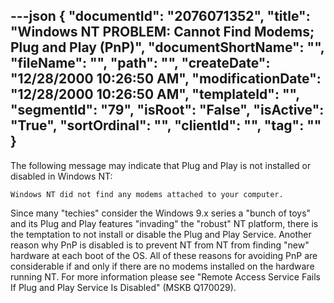 ---json
{
  "documentId": "2076071352",
  "title": "Windows NT PROBLEM: Cannot Find Modems; Plug and Play (PnP)",
  "documentShortName": "",
  "fileName": "",
  "path": "",
  "createDate": "12/28/2000 10:26:50 AM",
  "modificationDate": "12/28/2000 10:26:50 AM",
  "templateId": "",
  "segmentId": "79",
  "isRoot": "False",
  "isActive": "True",
  "sortOrdinal": "",
  "clientId": "",
  "tag": ""
}
---

The following message may indicate that Plug and Play is not installed or disabled in Windows NT:

    Windows NT did not find any modems attached to your computer.

Since many &quot;techies&quot; consider the Windows 9.x series a &quot;bunch of toys&quot; and its Plug and Play features &quot;invading&quot; the &quot;robust&quot; NT platform, there is the temptation to not install or disable the Plug and Play Service. Another reason why PnP is disabled is to prevent NT from NT from finding &quot;new&quot; hardware at each boot of the OS.
All of these reasons for avoiding PnP are considerable if and only if there are no modems installed on the hardware running NT. For more information please see &quot;Remote Access Service Fails If Plug and Play Service Is Disabled&quot; (MSKB Q170029).
